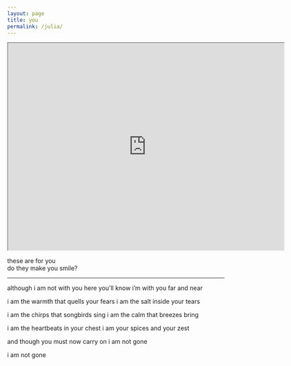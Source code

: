 ```yaml
---
layout: page
title: you 
permalink: /julia/
---
```


<iframe src="https://drive.google.com/file/d/1s-mzDWbCX5HYss321rO7Pf-Gc2XEuYHo/preview" width="640" height="480"></iframe>

these are for you  
do they make you smile?  

---

although i am not with you here
you’ll know i’m with you far and near

i am the warmth that quells your fears
i am the salt inside your tears

i am the chirps that songbirds sing
i am the calm that breezes bring

i am the heartbeats in your chest
i am your spices and your zest

and though you must now carry on
i am not gone

i am not gone
